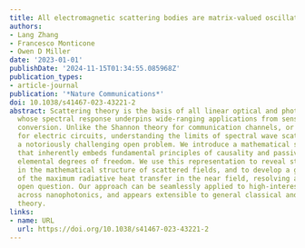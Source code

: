 ```yaml
---
title: All electromagnetic scattering bodies are matrix-valued oscillators
authors:
- Lang Zhang
- Francesco Monticone
- Owen D Miller
date: '2023-01-01'
publishDate: '2024-11-15T01:34:55.085968Z'
publication_types:
- article-journal
publication: '*Nature Communications*'
doi: 10.1038/s41467-023-43221-2
abstract: Scattering theory is the basis of all linear optical and photonic devices,
  whose spectral response underpins wide-ranging applications from sensing to energy
  conversion. Unlike the Shannon theory for communication channels, or the Fano theory
  for electric circuits, understanding the limits of spectral wave scattering remains
  a notoriously challenging open problem. We introduce a mathematical scattering representation
  that inherently embeds fundamental principles of causality and passivity into its
  elemental degrees of freedom. We use this representation to reveal strong constraints
  in the mathematical structure of scattered fields, and to develop a general theory
  of the maximum radiative heat transfer in the near field, resolving a long-standing
  open question. Our approach can be seamlessly applied to high-interest applications
  across nanophotonics, and appears extensible to general classical and quantum scattering
  theory.
links:
- name: URL
  url: https://doi.org/10.1038/s41467-023-43221-2
---
```

